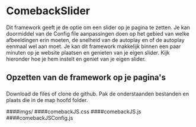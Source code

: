 # ComebackSlider
Dit framework geeft je de optie om een slider op je pagina te zetten. Je kan doormiddel van de Config file aanpassingen doen op het gebied van welke afbeeldingen erin moeten, de snelheid van de autoplay en of de autoplay eenmaal wel aan moet. Je kan dit framework makkelijk binnen een paar minuten op je website plaatsen en genieten van je eigen slider. Kijk hieronder hoe je hem instelt en geniet van je eigen slider.

## Opzetten van de framework op je pagina's
### 
Download de files of clone de github. Pak de onderstaanden bestanden en plaats die in de map hoofd folder.

####imgs/
####comebackJS.css
####comebackJS.js
####comebackJSConfig.js


